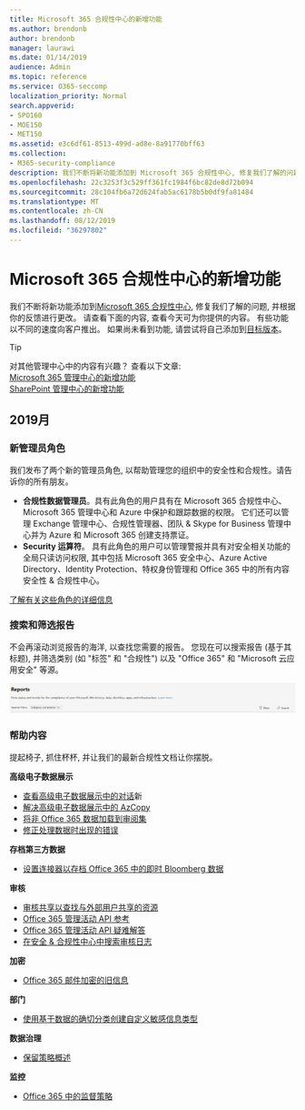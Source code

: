 ```yaml
---
title: Microsoft 365 合规性中心的新增功能
ms.author: brendonb
author: brendonb
manager: laurawi
ms.date: 01/14/2019
audience: Admin
ms.topic: reference
ms.service: O365-seccomp
localization_priority: Normal
search.appverid:
- SPO160
- MOE150
- MET150
ms.assetid: e3c6df61-8513-499d-ad8e-8a91770bff63
ms.collection:
- M365-security-compliance
description: 我们不断将新功能添加到 Microsoft 365 合规性中心, 修复我们了解的问题, 并根据你的反馈进行更改。 了解我们在本月所做的操作。
ms.openlocfilehash: 22c3253f3c529ff361fc1984f6bc82de8d72b094
ms.sourcegitcommit: 28c104fb6a72d624fab5ac6178b5b0df9fa81484
ms.translationtype: MT
ms.contentlocale: zh-CN
ms.lasthandoff: 08/12/2019
ms.locfileid: "36297802"
---
```

# <a name="whats-new-in-the-microsoft-365-compliance-center"></a>Microsoft 365 合规性中心的新增功能

我们不断将新功能添加到[Microsoft 365 合规性中心](microsoft-365-compliance-center.md), 修复我们了解的问题, 并根据你的反馈进行更改。 请查看下面的内容, 查看今天可为你提供的内容。 有些功能以不同的速度向客户推出。 如果尚未看到功能, 请尝试将自己添加到[目标版本](https://docs.microsoft.com/office365/admin/manage/release-options-in-office-365)。

> [!TIP]
> 对其他管理中心中的内容有兴趣？ 查看以下文章:<br>[Microsoft 365 管理中心的新增功能](https://docs.microsoft.com/office365/admin/whats-new-in-preview?view=o365-worldwide)<br>[SharePoint 管理中心的新增功能](https://docs.microsoft.com/sharepoint/what-s-new-in-admin-center)

## <a name="july-2019"></a>2019月

### <a name="new-admin-roles"></a>新管理员角色

我们发布了两个新的管理员角色, 以帮助管理您的组织中的安全性和合规性。请告诉你的所有朋友。

- **合规性数据管理员**。具有此角色的用户具有在 Microsoft 365 合规性中心、Microsoft 365 管理中心和 Azure 中保护和跟踪数据的权限。 它们还可以管理 Exchange 管理中心、合规性管理器、团队 & Skype for Business 管理中心并为 Azure 和 Microsoft 365 创建支持票证。
- **Security 运算符**。 具有此角色的用户可以管理警报并具有对安全相关功能的全局只读访问权限, 其中包括 Microsoft 365 安全中心、Azure Active Directory、Identity Protection、特权身份管理和 Office 365 中的所有内容安全性 & 合规性中心。

[了解有关这些角色的详细信息](https://docs.microsoft.com/office365/securitycompliance/permissions-microsoft-365-compliance-security)

### <a name="search-and-filtering-for-reports"></a>搜索和筛选报告

不会再滚动浏览报告的海洋, 以查找您需要的报告。 您现在可以搜索报告 (基于其标题), 并筛选类别 (如 "标签" 和 "合规性") 以及 "Office 365" 和 "Microsoft 云应用安全" 等源。

![包含已应用筛选器的报表的搜索和筛选按钮的屏幕捕获](media/mcc_report_filtering.png)

### <a name="help-content"></a>帮助内容

提起椅子, 抓住杯杯, 并让我们的最新合规性文档让你摆脱。

**高级电子数据展示**
- [查看高级电子数据展示中的对话](compliance20/conversation-review-sets.md)新
- [解决高级电子数据展示中的 AzCopy](compliance20/troubleshooting-azcopy.md)
- [将非 Office 365 数据加载到审阅集](compliance20/load-non-office365-data.md)
- [修正处理数据时出现的错误](compliance20/error-remediation.md)

**存档第三方数据**
- [设置连接器以存档 Office 365 中的即时 Bloomberg 数据](archive-instant-bloomberg-data.md)

**审核**
- [审核共享以查找与外部用户共享的资源](use-sharing-auditing.md)
- [Office 365 管理活动 API 参考](https://docs.microsoft.com/office/office-365-management-api/office-365-management-activity-api-reference)
- [Office 365 管理活动 API 疑难解答](https://docs.microsoft.com/office/office-365-management-api/troubleshooting-the-office-365-management-activity-api)
- [在安全 & 合规性中心中搜索审核日志](search-the-audit-log-in-security-and-compliance.md)

**加密**
- [Office 365 邮件加密的旧信息](legacy-information-for-message-encryption.md)

**部门**
- [使用基于数据的确切分类创建自定义敏感信息类型](create-custom-sensitive-information-types-with-exact-data-match-based-classification.md)

**数据治理**
- [保留策略概述](retention-policies.md)

**监控**
- [Office 365 中的监督策略](supervision-policies.md)